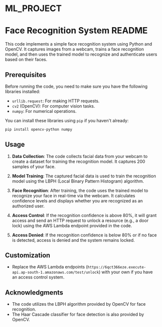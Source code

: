# ML_PROJECT

# Face Recognition System README

This code implements a simple face recognition system using Python and OpenCV. It captures images from a webcam, trains a face recognition model, and then uses the trained model to recognize and authenticate users based on their faces.

## Prerequisites

Before running the code, you need to make sure you have the following libraries installed:

- `urllib.request`: For making HTTP requests.
- `cv2` (OpenCV): For computer vision tasks.
- `numpy`: For numerical operations.

You can install these libraries using `pip` if you haven't already:

```bash
pip install opencv-python numpy
```

## Usage

1. **Data Collection**: The code collects facial data from your webcam to create a dataset for training the recognition model. It captures 200 samples of your face.

2. **Model Training**: The captured facial data is used to train the recognition model using the LBPH (Local Binary Pattern Histogram) algorithm.

3. **Face Recognition**: After training, the code uses the trained model to recognize your face in real-time via the webcam. It calculates confidence levels and displays whether you are recognized as an authorized user.

4. **Access Control**: If the recognition confidence is above 80%, it will grant access and send an HTTP request to unlock a resource (e.g., a door lock) using the AWS Lambda endpoint provided in the code.

5. **Access Denied**: If the recognition confidence is below 80% or if no face is detected, access is denied and the system remains locked.


## Customization
- Replace the AWS Lambda endpoints (`https://6qct366eze.execute-api.ap-south-1.amazonaws.com/test/unlock`) with your own if you have an access control system.

## Acknowledgments

- The code utilizes the LBPH algorithm provided by OpenCV for face recognition.
- The Haar Cascade classifier for face detection is also provided by OpenCV.
